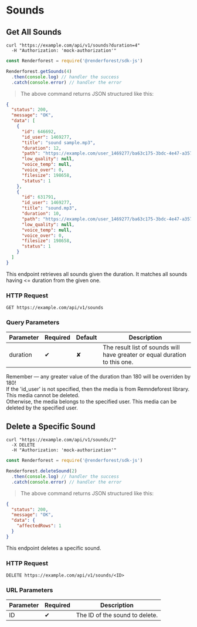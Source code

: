 # Sounds

## Get All Sounds

```shell
curl "https://example.com/api/v1/sounds?duration=4"
  -H "Authorization: 'mock-authorization'"
```

```javascript
const Renderforest = require('@renderforest/sdk-js')

Renderforest.getSounds(4)
  .then(console.log) // handler the success
  .catch(console.error) // handler the error
```

> The above command returns JSON structured like this:

```json
{
  "status": 200,
  "message": "OK",
  "data": [
    {
      "id": 646692,
      "id_user": 1469277,
      "title": "sound sample.mp3",
      "duration": 12,
      "path": "https://example.com/user_1469277/ba63c175-3bdc-4e47-a357-7fb7d08f508b.mp3",
      "low_quality": null,
      "voice_temp": null,
      "voice_over": 0,
      "filesize": 198658,
      "status": 1
    },
    {
      "id": 631791,
      "id_user": 1469277,
      "title": "sound.mp3",
      "duration": 10,
      "path": "https://example.com/user_1469277/ba63c175-3bdc-4e47-a357-7fb7d08f508b.mp3",
      "low_quality": null,
      "voice_temp": null,
      "voice_over": 0,
      "filesize": 198658,
      "status": 1
    }
  ] 
}
```

This endpoint retrieves all sounds given the duration. It matches all sounds having <= duration from the given one.

### HTTP Request

`GET https://example.com/api/v1/sounds`

### Query Parameters

Parameter | Required | Default | Description
--------- | -------- | ------- | -----------
duration  | ✔        | ✘       | The result list of sounds will have greater or equal duration to this one.

<aside class="warning">
Remember — any greater value of the duration than 180 will be overriden by 180!
</aside>

<aside class="notice">
 If the 'id_user' is not specified, then the media is from Remndeforest library. This media cannot be deleted. <br>
 Otherwise, the media belongs to the specified user. This media can be deleted by the specified user. 
</aside>

## Delete a Specific Sound

```shell
curl "https://example.com/api/v1/sounds/2"
  -X DELETE
  -H "Authorization: 'mock-authorization'"
```

```javascript
const Renderforest = require('@renderforest/sdk-js')

Renderforest.deleteSound(2)
  .then(console.log) // handler the success
  .catch(console.error) // handler the error
```

> The above command returns JSON structured like this:

```json
{
  "status": 200,
  "message": "OK",
  "data": {
    "affectedRows": 1
  } 
}
```

This endpoint deletes a specific sound.

### HTTP Request

`DELETE https://example.com/api/v1/sounds/<ID>`

### URL Parameters

Parameter | Required | Description
--------- | -------- |-----------
ID        |  ✔       | The ID of the sound to delete.
